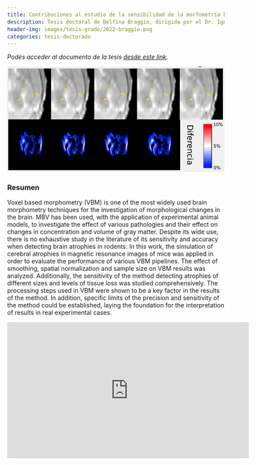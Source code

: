 ```yaml
---
title: Contribuciones al estudio de la sensibilidad de la morfometría basada en vóxel aplicada al estudio de la anatomía cerebral de roedores
description: Tesis doctoral de Delfina Braggio, dirigida por el Dr. Ignacio Larrabide
header-img: images/tesis-grado/2022-braggio.png
categories: tesis-doctorado
---
```

*Podés acceder al documento de la tesis [desde este link](https://www.ridaa.unicen.edu.ar/xmlui/bitstream/handle/123456789/3254/Tesis_Braggio_vf.pdf?sequence=1&isAllowed=y).*


<div class="image-post-container">
    <img src="/images/tesis-grado/2022-braggio.png"/>
</div>

### Resumen

Voxel based morphometry (VBM) is one of the most widely used brain morphometry techniques for the investigation of morphological changes in the brain. MBV has been used, with the application of experimental animal models, to investigate the effect of various pathologies and their effect on changes in concentration and volume of gray matter. Despite its wide use, there is no exhaustive study in the literature of its sensitivity and accuracy when detecting brain atrophies in rodents. In this work, the simulation of cerebral atrophies in magnetic resonance images of mice was applied in order to evaluate the performance of various VBM pipelines. The effect of smoothing, spatial normalization and sample size on VBM results was analyzed. Additionally, the sensitivity of the method detecting atrophies of different sizes and levels of tissue loss was studied comprehensively. The processing steps used in VBM were shown to be a key factor in the results of the method. In addition, specific limits of the precision and sensitivity of the method could be established, laying the foundation for the interpretation of results in real experimental cases.

<iframe width="560" height="315" src="https://www.youtube.com/embed/HlT4ZGheoGY" title="YouTube video player" frameborder="0" allow="accelerometer; autoplay; clipboard-write; encrypted-media; gyroscope; picture-in-picture" allowfullscreen></iframe>